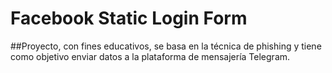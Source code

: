 # Facebook Static Login Form 

##Proyecto, con fines educativos, se basa en la técnica de phishing y tiene como objetivo enviar datos a la plataforma de mensajería Telegram.
